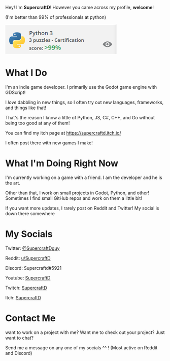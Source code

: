 Hey! I'm **SupercraftD**!
However you came across my profile, **welcome**!

(I'm better than 99% of professionals at python)

![im so cool](py3best.png)

# What I Do

I'm an indie game developer. I primarily use the Godot game engine with GDScript!

I *love* dabbling in new things, so I often try out new languages, frameworks, and things like that!

That's the reason I know a little of Python, JS, C#, C++, and Go without being too good at any of them!

You can find my itch page at https://supercraftd.itch.io/

I often post there with new games I make!

# What I'm Doing Right Now

I'm currently working on a game with a friend. I am the developer and he is the art.

Other than that, I work on small projects in Godot, Python, and other! Sometimes I find small GitHub repos and work on them a little bit!

If you want more updates, I rarely post on Reddit and Twitter! My social is down there somewhere

# My Socials

Twitter: [@SupercraftDguy](https://twitter.com/SupercraftDguy)

Reddit: [u/SupercraftD](https://www.reddit.com/user/SupercraftD)

Discord: Supercraftd#5921

Youtube: [SupercraftD](https://www.youtube.com/channel/UCCiIb9QVbiDhJorashqjVGw)

Twitch: [SupercraftD](https://www.twitch.tv/supercraftd)

Itch: [SupercraftD](https://supercraftd.itch.io/)

# Contact Me
want to work on a project with me? Want me to check out your project? Just want to chat?

Send me a message on any one of my socials ^^ ! (Most active on Reddit and Discord)
